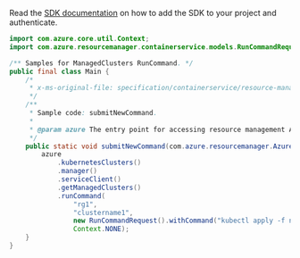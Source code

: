 Read the [SDK documentation](https://github.com/Azure/azure-sdk-for-java/blob/azure-resourcemanager_2.12.0/sdk/resourcemanager/azure-resourcemanager/README.md) on how to add the SDK to your project and authenticate.

```java
import com.azure.core.util.Context;
import com.azure.resourcemanager.containerservice.models.RunCommandRequest;

/** Samples for ManagedClusters RunCommand. */
public final class Main {
    /*
     * x-ms-original-file: specification/containerservice/resource-manager/Microsoft.ContainerService/stable/2021-10-01/examples/RunCommandRequest.json
     */
    /**
     * Sample code: submitNewCommand.
     *
     * @param azure The entry point for accessing resource management APIs in Azure.
     */
    public static void submitNewCommand(com.azure.resourcemanager.AzureResourceManager azure) {
        azure
            .kubernetesClusters()
            .manager()
            .serviceClient()
            .getManagedClusters()
            .runCommand(
                "rg1",
                "clustername1",
                new RunCommandRequest().withCommand("kubectl apply -f ns.yaml").withContext("").withClusterToken(""),
                Context.NONE);
    }
}
```
